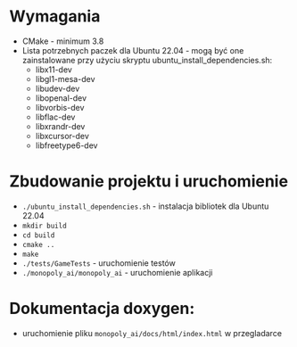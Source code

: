 # Wymagania
- CMake - minimum 3.8
- Lista potrzebnych paczek dla Ubuntu 22.04 - mogą być one          zainstalowane przy użyciu skryptu ubuntu_install_dependencies.sh:
    - libx11-dev
    - libgl1-mesa-dev
    - libudev-dev
    - libopenal-dev
    - libvorbis-dev
    - libflac-dev
    - libxrandr-dev
    - libxcursor-dev
    - libfreetype6-dev



# Zbudowanie projektu i uruchomienie
- `./ubuntu_install_dependencies.sh` - instalacja bibliotek dla Ubuntu 22.04
- `mkdir build`
- `cd build`
- `cmake ..`
- `make`
- `./tests/GameTests` - uruchomienie testów
- `./monopoly_ai/monopoly_ai` - uruchomienie aplikacji


# Dokumentacja doxygen:
- uruchomienie pliku `monopoly_ai/docs/html/index.html` w przegladarce

